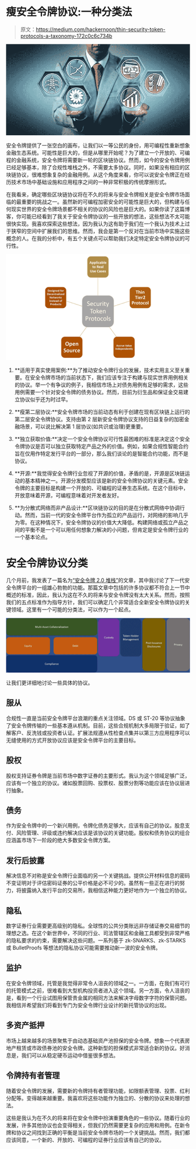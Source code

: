 # 瘦安全令牌协议:一种分类法

> 原文：<https://medium.com/hackernoon/thin-security-token-protocols-a-taxonomy-172c0c6c734b>

![](img/8921330eb1b27e9180416d998741697d.png)

安全令牌提供了一张空白的画布，让我们以一等公民的身份，用可编程性重新想象金融生态系统。可能性是巨大的，但是从哪里开始呢？为了建立一个开放的、可编程的金融系统，安全令牌将需要新一轮的区块链协议。然而，如今的安全令牌用例已经足够基本，除了合规性堆栈之外，不需要太多协议。同时，如果没有相应的区块链协议，很难想象复杂的金融用例。从这个角度来看，你可以说安全令牌正在经历技术市场中基础设施和应用程序之间的一种非常积极的传统摩擦形式。

在我看来，确定哪些区块链协议将在不久的将来与安全令牌相关是安全令牌市场面临的最重要的挑战之一。虽然新的可编程加密安全的可能性是巨大的，但构建与任何现实世界的安全令牌场景都不相关的协议的风险也是巨大的。如果你读了这篇博客，你可能已经看到了我关于安全令牌协议的一些开放的想法，这些想法不太可能很快实现。我喜欢探索这些想法，因为我认为这有助于我们在一个我认为技术上过于狭窄的空间中扩展我们的思维。然而，我会是第一个反对在当前市场中实施这些概念的人。在我的分析中，有五个关键点可以帮助我们决定特定安全令牌协议的可行性。

![](img/02d820d2464ac5a3547449e4788c7e72.png)

1) **适用于真实使用案例:**为了推动安全令牌行业的发展，技术实用主义至关重要。在安全令牌市场的当前状态下，我们应该专注于构建与现实世界用例相关的协议。举一个有争议的例子，我相信市场上对债务用例有足够的需求，这些用例需要一个针对安全令牌的债务协议。然而，目前为衍生品和保证金交易建立协议似乎还为时过早。

2) **瘦第二层协议:**安全令牌市场的当前动态有利于创建在现有区块链上运行的第二层安全令牌协议。支持由第 2 层新安全令牌协议支持的日益复杂的加密金融场景，可以说比解决第 1 层协议(如共识或治理)更重要。

3) **独立获取价值:**决定一个安全令牌协议可行性最困难的标准是决定这个安全令牌协议是否可以独立获取特定产品之外的价值。例如，如果合规性智能合约旨在仅用作特定发行平台的一部分，那么我们谈论的是智能合约功能，而不是协议。

4) **开源:**我觉得安全令牌行业忽视了开源的价值，矛盾的是，开源是区块链运动的基本精神之一。开源分发模型应该是新的安全令牌协议的关键元素。安全令牌的主要目标是构建一个开放的、可编程的证券生态系统。在这个目标中，开放意味着开源，可编程意味着对开发者友好。

5) **为分散式网络而非产品设计:**区块链协议的目的是在分散式网络中协调行动。然而，当前一代的安全令牌平台作为孤立的产品运行，对网络的影响几乎为零。在这种情况下，安全令牌协议的价值大大降低。构建网络或孤立产品之间的平衡不是一个可以用任何想象力解决的小问题，但肯定是安全令牌行业的一个基本论点。

# 安全令牌协议分类

几个月前，我发表了一篇名为[“安全令牌 2.0 堆栈”](https://hackernoon.com/the-security-token-2-0-stack-206b305f5dcd)的文章，其中我讨论了下一代安全令牌平台的一组雄心勃勃的功能。那篇文章中包括的许多协议都不符合上一节中概述的标准，因此，我认为这在不久的将来与安全令牌没有太大关系。然而，按照我们的五点标准作为指导方针，我们可以确定几个非常适合全新安全令牌协议的关键领域。这里有一个可能的分类法，可以作为一个起点。

![](img/da7bab95b801ea0ae1f1d41237b11449.png)

让我们更详细地讨论一些具体的协议。

## 服从

合规性一直是当前安全令牌平台浪潮的重点关注领域。DS 或 ST-20 等协议抽象了安全令牌传输的一些基本遵从机制。目前，这些合规机制大多局限于验证，如了解客户、反洗钱或投资者认证。扩展法规遵从性检查点集并以第三方应用程序可以无缝使用的方式开放协议应该是安全令牌平台的主要目标。

## 股权

股权支持证券令牌是当前市场中数字证券的主要形式。我认为这个领域足够广泛，应该有一个独立的协议。诸如股票回购、投票权、股票分割等功能应该在协议层进行抽象。

## 债务

作为安全令牌中的一个新兴用例，令牌化债务足够大，应该有自己的协议。股息支付、风险管理、评级或违约解决应该是该协议的关键功能。股权和债务协议的组合应涵盖市场下一阶段的绝大多数安全令牌方案。

## 发行后披露

解决信息不对称是安全令牌行业面临的另一个关键挑战。提供公开材料信息的密码不变证明对于评估密码证券的公平价格是必不可少的。虽然有一些正在进行的努力，将披露纳入发行平台的交易所，我相信这种能力更好地作为一个独立的协议。

## 隐私

数字证券行业需要更高级别的隐私。全球性的公共分类账远非存储证券交易细节的理想之选。在这个新世界中，不同的行业、司法管辖区和金融工具都受到非常严格的隐私要求的约束，需要解决这些问题。一系列基于 zk-SNARKS、zk-STARKS 或 BulletProofs 等想法的隐私协议可能需要推动新一波的安全令牌。

## 监护

在安全令牌领域，托管是我觉得非常令人沮丧的领域之一。一方面，在我们有可行的托管模式之前，很难看到大型机构投资者进入这个领域。另一方面，令人沮丧的是，看到一个行业试图用保管贵金属的相同方法来解决字母数字字符的保管问题。我相信并希望我们将看到专门为安全令牌行业设计的新托管协议的出现。

## 多资产抵押

市场上越来越多的场景聚焦于由动态基础资产池担保的安全令牌。想象一个代表房地产租赁或市政债券池的安全令牌。这种新型的担保模式非常适合新的协议。好消息是，我们可以从稳定硬币运动中借鉴很多想法。

## 令牌持有者管理

随着安全令牌的发展，需要新的令牌持有者管理功能，如限额表管理、投票、红利分配等。变得越来越重要。我喜欢将这些功能作为独立的、分散的协议来处理的想法。

这些是我认为在不久的将来将在安全令牌中扮演重要角色的一些协议。随着行业的发展，许多其他协议也会变得相关，但我们仍然需要更复杂的应用和用例。在新令牌和协议之间找到正确的平衡是当前安全令牌市场的一个关键挑战。然而，我们都应该同意，一个新的、开放的、可编程的证券行业应该有自己的协议。